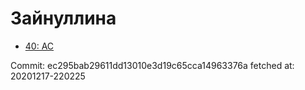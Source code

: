 # Зайнуллина
- [40: AC](40.md)

Commit: ec295bab29611dd13010e3d19c65cca14963376a
 fetched at: 20201217-220225
